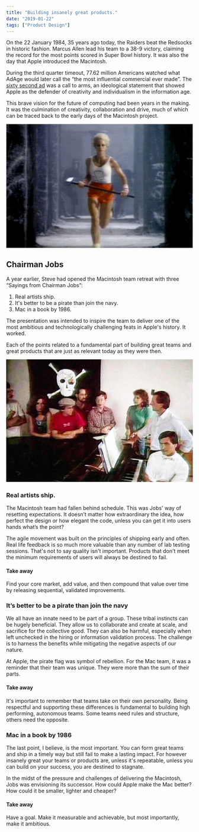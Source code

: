 ```yaml
---
title: "Building insanely great products."
date: "2019-01-22"
tags: ["Product Design"]
---
```


On the 22 January 1984, 35 years ago today, the Raiders beat the Redsocks in historic fashion. Marcus Allen lead his team to a 38-9 victory, claiming the record for the most points scored in Super Bowl history. It was also the day that Apple introduced the Macintosh.

During the third quarter timeout, 77.62 million Americans watched what AdAge would later call the “the most influential commercial ever made”. The [sixty second ad](https://youtu.be/VtvjbmoDx-I) was a call to arms, an ideological statement that showed Apple as the defender of creativity and individualism in the information age.

This brave vision for the future of computing had been years in the making. It was the culmination of creativity, collaboration and drive, much of which can be traced back to the early days of the Macintosh project.

![Jolly Roger](images/apple_1984Ad.jpg)

## Chairman Jobs

A year earlier, Steve had opened the Macintosh team retreat with three “Sayings from Chairman Jobs”:

1. Real artists ship.
2. It's better to be a pirate than join the navy.
3. Mac in a book by 1986.

The presentation was intended to inspire the team to deliver one of the most ambitious and technologically challenging feats in Apple's history. It worked.

Each of the points related to a fundamental part of building great teams and great products that are just as relevant today as they were then.

![Jolly Roger](images/steveJobs_pirate.jpg)

### Real artists ship.

The Macintosh team had fallen behind schedule. This was Jobs' way of resetting expectations. It doesn’t matter how extraordinary the idea, how perfect the design or how elegant the code, unless you can get it into users hands what’s the point?

The agile movement was built on the principles of shipping early and often. Real life feedback is so much more valuable than any number of lab testing sessions. That's not to say quality isn't important. Products that don't meet the minimum requirements of users will always be destined to fail.

#### Take away

Find your core market, add value, and then compound that value over time by releasing sequential, validated improvements.

### It’s better to be a pirate than join the navy

We all have an innate need to be part of a group. These tribal instincts can be hugely beneficial. They allow us to collaborate and create at scale, and sacrifice for the collective good. They can also be harmful, especially when left unchecked in the hiring or information validation process. The challenge is to harness the benefits while mitigating the negative aspects of our nature.

At Apple, the pirate flag was symbol of rebellion. For the Mac team, it was a reminder that their team was unique. They were more than the sum of their parts.

#### Take away

It's important to remember that teams take on their own personality. Being respectful and supporting these differences is fundamental to building high performing, autonomous teams. Some teams need rules and structure, others need the opposite.

### Mac in a book by 1986

The last point, I believe, is the most important. You can form great teams and ship in a timely way but still fail to make a lasting impact. For however insanely great your teams or products are, unless it's repeatable, unless you can build on your success, you are destined to stagnate.

In the midst of the pressure and challenges of delivering the Macintosh, Jobs was envisioning its successor. How could Apple make the Mac better? How could it be smaller, lighter and cheaper?

#### Take away

Have a goal. Make it measurable and achievable, but most importantly, make it ambitious.
